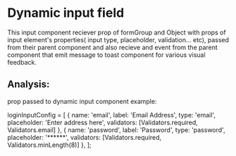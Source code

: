 # Dynamic input field

This input component reciever prop of 
formGroup and Object with props of input element's properties( input type, placeholder, validation... etc), passed from their parent component and also recieve and event from the parent component that emit message to toast component for various visual feedback.

## Analysis:

prop passed to dynamic input component
example:


loginInputConfig = [
    {
      name: 'email',
      label: 'Email Address',
      type: 'email',
      placeholder: 'Enter address here',
      validators: [Validators.required, Validators.email]
    },
    {
      name: 'password',
      label: 'Password',
      type: 'password',
      placeholder: '******',
      validators: [Validators.required, Validators.minLength(8)]
    },
  ];
